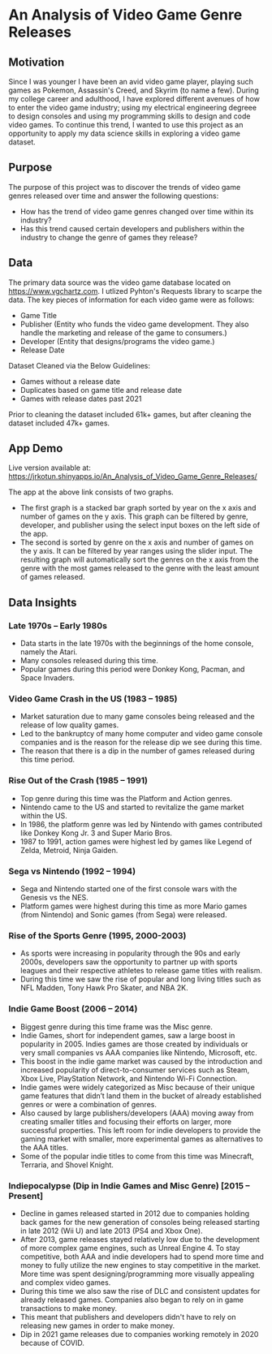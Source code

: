 # An Analysis of Video Game Genre Releases

## Motivation
Since I was younger I have been an avid video game player, playing such games as Pokemon, Assassin's Creed, and Skyrim (to name a few). During my college career and adulthood, I have explored different avenues of how to enter the video game industry; using my electrical engineering degreee to design consoles and using my programming skills to design and code video games. To continue this trend, I wanted to use this project  as an opportunity to apply my data science skills in exploring a video game dataset.

## Purpose
The purpose of this project was to discover the trends of video game genres released over time and answer the following questions:
- How has the trend of video game genres changed over time within its industry?
- Has this trend caused certain developers and publishers within the industry to change the genre of games they release?

## Data
The primary data source was the video game database located on https://www.vgchartz.com. I utlized Pyhton's Requests library to scarpe the data. 
The key pieces of information for each video game were as follows:
- Game Title
- Publisher (Entity who funds the video game development. They also handle the marketing and release of the game to consumers.)
- Developer (Entity that designs/programs the video game.)
- Release Date

Dataset Cleaned via the Below Guidelines:
- Games without a release date
- Duplicates based on game title and release date
- Games with release dates past 2021

Prior to cleaning the dataset included 61k+ games, but after cleaning the dataset included 47k+ games.

## App Demo
Live version available at: https://jrkotun.shinyapps.io/An_Analysis_of_Video_Game_Genre_Releases/

The app at the above link consists of two graphs.
- The first graph is a stacked bar graph sorted by year on the x axis and number of games on the y axis. This graph can be filtered by genre, developer, and publisher using the select input boxes on the left side of the app.
- The second is sorted by genre on the x axis and number of games on the y axis. It can be filtered by year ranges using the slider input. The resulting graph will automatically sort the genres on the x axis from the genre with the most games released to the genre with the least amount of games released.

## Data Insights
### Late 1970s – Early 1980s
- Data starts in the late 1970s with the beginnings of the home console, namely the Atari.
- Many consoles released during this time.
- Popular games during this period were Donkey Kong, Pacman, and Space Invaders.

### Video Game Crash in the US (1983 – 1985)
- Market saturation due to many game consoles being released and the release of low quality games.
- Led to the bankruptcy of many home computer and video game console companies and is the reason for the release dip we see during this time.
- The reason that there is a dip in the number of games released during this time period.

### Rise Out of the Crash (1985 – 1991)
- Top genre during this time was the Platform and Action genres.
- Nintendo came to the US and started to revitalize the game market within the US.
- In 1986, the platform genre was led by Nintendo with games contributed like Donkey Kong Jr. 3 and Super Mario Bros.
- 1987 to 1991, action games were highest led by games like Legend of Zelda, Metroid, Ninja Gaiden.

### Sega vs Nintendo (1992 – 1994)
- Sega and Nintendo started one of the first console wars with the Genesis vs the NES.
- Platform games were highest during this time as more Mario games (from Nintendo) and Sonic games (from Sega) were released.

### Rise of the Sports Genre (1995, 2000-2003)
- As sports were increasing in popularity through the 90s and early 2000s, developers saw the opportunity to partner up with sports leagues and their respective athletes to release game titles with realism.
- During this time we saw the rise of popular and long living titles such as NFL Madden, Tony Hawk Pro Skater, and NBA 2K.

### Indie Game Boost (2006 – 2014)
- Biggest genre during this time frame was the Misc genre.
- Indie Games, short for independent games, saw a large boost in popularity in 2005. Indies games are those created by individuals or very small companies vs AAA companies like Nintendo, Microsoft, etc.
- This boost in the indie game market was caused by the introduction and increased popularity of direct-to-consumer services such as Steam, Xbox Live, PlayStation Network, and Nintendo Wi-Fi Connection. 
- Indie games were widely categorized as Misc because of their unique game features that didn’t land them in the bucket of already established genres or were a combination of genres.
- Also caused by large publishers/developers (AAA) moving away from creating smaller titles and focusing their efforts on larger, more successful properties. This left room for indie developers to provide the gaming market with smaller, more experimental games as alternatives to the AAA titles.
- Some of the popular indie titles to come from this time was Minecraft, Terraria, and Shovel Knight.

### Indiepocalypse (Dip in Indie Games and Misc Genre) [2015 – Present]
- Decline in games released started in 2012 due to companies holding back games for the new generation of consoles being released starting in late 2012 (Wii U) and late 2013 (PS4 and Xbox One).
- After 2013, game releases stayed relatively low due to the development of more complex game engines, such as Unreal Engine 4. To stay competitive, both AAA and indie developers had to spend more time and money to fully utilize the new engines to stay competitive in the market. More time was spent designing/programming more visually appealing and complex video games.
- During this time we also saw the rise of DLC and consistent updates for already released games. Companies also began to rely on in game transactions to make money.
- This meant that publishers and developers didn't have to rely on releasing new games in order to make money.
- Dip in 2021 game releases due to companies working remotely in 2020 because of COVID.

